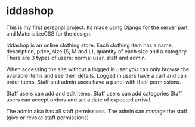 # iddashop

This is my first personal project. Its made using Django for the server part and MaterializeCSS for the design.

Iddashop is an online clothing store. 
Each clothing item has a name, description, price, size (S, M and L), quantity of each size and a category.
There are 3 types of users: normal user, staff and admin.

When accessing the site without a logged in user you can only browse the available items and see their details.
Logged in users have a cart and can order items.
Staff and admin users have a panel with their permissions.

Staff users can add and edit items.
Staff users can add categories
Staff users can accept orders and set a date of expected arrival.

The admin also has all staff permissions.
The admin can manage the staff. (give or revoke staff permissions)
